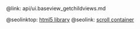 @link: api/ui.baseview_getchildviews.md

@seolinktop: [html5 library](https://webix.com)
@seolink: [scroll container](https://webix.com/widget/scrollview/)